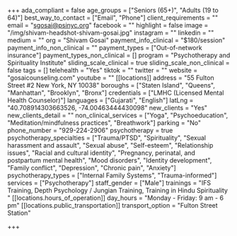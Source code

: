 +++
ada_compliant = false
age_groups = ["Seniors (65+)", "Adults (19 to 64)"]
best_way_to_contact = ["Email", "Phone"]
client_requirements = ""
email = "sgosai@psinyc.org"
facebook = ""
highlight = false
image = "/img/shivam-headshot-shivam-gosai.jpg"
instagram = ""
linkedin = ""
medium = ""
org = "Shivam Gosai"
payment_info_clinical = "$180/session"
payment_info_non_clinical = ""
payment_types = ["Out-of-network insurance"]
payment_types_non_clinical = []
program = "Psychotherapy and Spirituality Institute"
sliding_scale_clinical = true
sliding_scale_non_clinical = false
tags = []
telehealth = "Yes"
tiktok = ""
twitter = ""
website = "gosaicounseling.com"
youtube = ""
[[locations]]
address = "55 Fulton Street #2 New York, NY 10038"
boroughs = ["Staten Island", "Queens", "Manhattan", "Brooklyn", "Bronx"]
credentials = ["LMHC (Licensed Mental Health Counselor)"]
languages = ["Gujarati", "English"]
latLng = "40.708914303663526, -74.00463444430098"
new_clients = "Yes"
new_clients_detail = ""
non_clinical_services = ["Yoga", "Psychoeducation", "Meditation/mindfulness practices", "Breathwork"]
parking = "No"
phone_number = "929-224-2906"
psychotherapy = true
psychotherapy_specialties = ["Trauma/PTSD", "Spirituality", "Sexual harassment and assault", "Sexual abuse", "Self-esteem", "Relationship issues", "Racial and cultural identity", "Pregnancy, perinatal, and postpartum mental health", "Mood disorders", "Identity development", "Family conflict", "Depression", "Chronic pain", "Anxiety"]
psychotherapy_types = ["Internal Family Systems", "Trauma-informed"]
services = ["Psychotherapy"]
staff_gender = ["Male"]
trainings = "IFS Training, Depth Psychology / Jungian Training, Training in Hindu Spirituality "
[[locations.hours_of_operation]]
day_hours = "Monday - Friday: 9 am - 6 pm"
[[locations.public_transportation]]
transport_option = "Fulton Street Station"

+++
